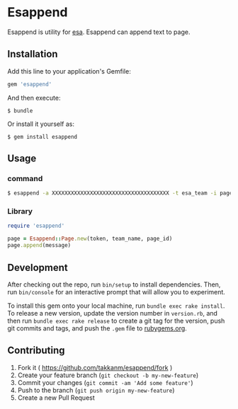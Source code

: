 # Esappend

Esappend is utility for [esa](http://esa.io).
Esappend can append text to page.

## Installation

Add this line to your application's Gemfile:

```ruby
gem 'esappend'
```

And then execute:

    $ bundle

Or install it yourself as:

    $ gem install esappend

## Usage

### command

```sh
$ esappend -a XXXXXXXXXXXXXXXXXXXXXXXXXXXXXXXXXXXXX -t esa_team -i page_id "hi append from esappend'
```

### Library

```ruby
require 'esappend'

page = Esappend::Page.new(token, team_name, page_id)
page.append(message)
```

## Development

After checking out the repo, run `bin/setup` to install dependencies. Then, run `bin/console` for an interactive prompt that will allow you to experiment.

To install this gem onto your local machine, run `bundle exec rake install`. To release a new version, update the version number in `version.rb`, and then run `bundle exec rake release` to create a git tag for the version, push git commits and tags, and push the `.gem` file to [rubygems.org](https://rubygems.org).

## Contributing

1. Fork it ( https://github.com/takkanm/esappend/fork )
2. Create your feature branch (`git checkout -b my-new-feature`)
3. Commit your changes (`git commit -am 'Add some feature'`)
4. Push to the branch (`git push origin my-new-feature`)
5. Create a new Pull Request
